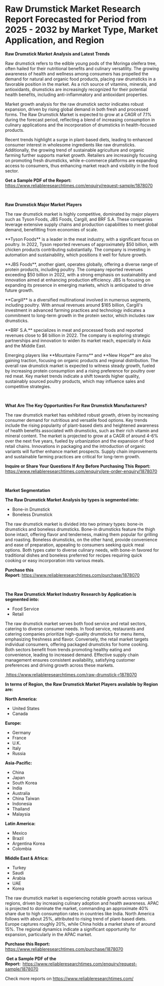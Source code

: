 <p><h1>Raw Drumstick Market Research Report Forecasted for Period from 2025 -  2032 by Market Type, Market Application, and Region</h1></p><p><strong>Raw Drumstick Market Analysis and Latest Trends</strong></p>
<p><p>Raw drumstick refers to the edible young pods of the Moringa oleifera tree, often hailed for their nutritional benefits and culinary versatility. The growing awareness of health and wellness among consumers has propelled the demand for natural and organic food products, placing raw drumsticks in a favorable position in the market. As a rich source of vitamins, minerals, and antioxidants, drumsticks are increasingly recognized for their potential health benefits, including anti-inflammatory and antioxidant properties.</p><p>Market growth analysis for the raw drumstick sector indicates robust expansion, driven by rising global demand in both fresh and processed forms. The Raw Drumstick Market is expected to grow at a CAGR of 7.1% during the forecast period, reflecting a blend of increasing consumption in culinary applications and the incorporation of drumsticks in health-focused products. </p><p>Recent trends highlight a surge in plant-based diets, leading to enhanced consumer interest in wholesome ingredients like raw drumsticks. Additionally, the growing trend of sustainable agriculture and organic farming further supports market growth. Retailers are increasingly focusing on promoting fresh drumsticks, while e-commerce platforms are expanding access to consumers, thus enhancing market reach and visibility in the food sector.</p></p>
<p><strong>Get a Sample PDF of the Report:&nbsp;</strong> <a href="https://www.reliableresearchtimes.com/enquiry/request-sample/1878070?utm_campaign=2277&utm_medium=2&utm_source=Github&utm_content=ia&utm_term=15022025&utm_id=raw-drumstick">https://www.reliableresearchtimes.com/enquiry/request-sample/1878070</a></p>
<p>&nbsp;</p>
<p><strong>Raw Drumstick Major Market Players</strong></p>
<p><p>The raw drumstick market is highly competitive, dominated by major players such as Tyson Foods, JBS Foods, Cargill, and BRF S.A. These companies leverage extensive supply chains and production capabilities to meet global demand, benefitting from economies of scale.</p><p>**Tyson Foods** is a leader in the meat industry, with a significant focus on poultry. In 2022, Tyson reported revenues of approximately $50 billion, with chicken products contributing substantially. The company is investing in automation and sustainability, which positions it well for future growth.</p><p>**JBS Foods**, another giant, operates globally, offering a diverse range of protein products, including poultry. The company reported revenues exceeding $50 billion in 2022, with a strong emphasis on sustainability and innovation aimed at enhancing production efficiency. JBS is focusing on expanding its presence in emerging markets, which is anticipated to drive future growth.</p><p>**Cargill** is a diversified multinational involved in numerous segments, including poultry. With annual revenues around $165 billion, Cargill's investment in advanced farming practices and technology indicates a commitment to long-term growth in the protein sector, which includes raw drumsticks.</p><p>**BRF S.A.** specializes in meat and processed foods and reported revenues close to $6 billion in 2022. The company is exploring strategic partnerships and innovation to widen its market reach, especially in Asia and the Middle East.</p><p>Emerging players like **Mountaire Farms** and **New Hope** are also gaining traction, focusing on organic products and regional distribution. The overall raw drumstick market is expected to witness steady growth, fueled by increasing protein consumption and a rising preference for poultry over red meat. Key market trends indicate a shift towards higher quality, sustainably sourced poultry products, which may influence sales and competitive strategies.</p></p>
<p>&nbsp;</p>
<p><strong>What Are The Key Opportunities For Raw Drumstick Manufacturers?</strong></p>
<p><p>The raw drumstick market has exhibited robust growth, driven by increasing consumer demand for nutritious and versatile food options. Key trends include the rising popularity of plant-based diets and heightened awareness of health benefits associated with drumsticks, such as their rich vitamin and mineral content. The market is projected to grow at a CAGR of around 4-6% over the next five years, fueled by urbanization and the expansion of food retail chains. Innovations in packaging and the introduction of organic variants will further enhance market prospects. Supply chain improvements and sustainable farming practices are critical for long-term growth.</p></p>
<p><strong>Inquire or Share Your Questions If Any Before Purchasing This Report:</strong> <a href="https://www.reliableresearchtimes.com/enquiry/pre-order-enquiry/1878070?utm_campaign=2277&utm_medium=2&utm_source=Github&utm_content=ia&utm_term=15022025&utm_id=raw-drumstick">https://www.reliableresearchtimes.com/enquiry/pre-order-enquiry/1878070</a></p>
<p>&nbsp;</p>
<p><strong>Market Segmentation</strong></p>
<p><strong>The Raw Drumstick Market Analysis by types is segmented into:</strong></p>
<p><ul><li>Bone-in Drumstick</li><li>Boneless Drumstick</li></ul></p>
<p><p>The raw drumstick market is divided into two primary types: bone-in drumsticks and boneless drumsticks. Bone-in drumsticks feature the thigh bone intact, offering flavor and tenderness, making them popular for grilling and roasting. Boneless drumsticks, on the other hand, provide convenience and ease of preparation, appealing to consumers seeking quick meal options. Both types cater to diverse culinary needs, with bone-in favored for traditional dishes and boneless preferred for recipes requiring quick cooking or easy incorporation into various meals.</p></p>
<p><strong>Purchase this Report:&nbsp;</strong><a href="https://www.reliableresearchtimes.com/purchase/1878070?utm_campaign=2277&utm_medium=2&utm_source=Github&utm_content=ia&utm_term=15022025&utm_id=raw-drumstick">https://www.reliableresearchtimes.com/purchase/1878070</a></p>
<p>&nbsp;</p>
<p><strong>The Raw Drumstick Market Industry Research by Application is segmented into:</strong></p>
<p><ul><li>Food Service</li><li>Retail</li></ul></p>
<p><p>The raw drumstick market serves both food service and retail sectors, catering to diverse consumer needs. In food service, restaurants and catering companies prioritize high-quality drumsticks for menu items, emphasizing freshness and flavor. Conversely, the retail market targets individual consumers, offering packaged drumsticks for home cooking. Both sectors benefit from trends promoting healthy eating and convenience, leading to increased demand. Effective supply chain management ensures consistent availability, satisfying customer preferences and driving growth across these markets.</p></p>
<p><a href="https://www.reliableresearchtimes.com/raw-drumstick-r1878070?utm_campaign=2277&utm_medium=2&utm_source=Github&utm_content=ia&utm_term=15022025&utm_id=raw-drumstick">&nbsp;https://www.reliableresearchtimes.com/raw-drumstick-r1878070</a></p>
<p><strong>In terms of Region, the Raw Drumstick Market Players available by Region are:</strong></p>
<p>
    <p> <strong> North America: </strong>
        <ul>
            <li>United States</li>
            <li>Canada</li>
        </ul>
        </p> 
    <p> <strong> Europe: </strong>
        <ul>
            <li>Germany</li>
            <li>France</li>
            <li>U.K.</li>
            <li>Italy</li>
            <li>Russia</li>
        </ul>
        </p> 
    <p> <strong> Asia-Pacific: </strong>
        <ul>
            <li>China</li>
            <li>Japan</li>
            <li>South Korea</li>
            <li>India</li>
            <li>Australia</li>
            <li>China Taiwan</li>
            <li>Indonesia</li>
            <li>Thailand</li>
            <li>Malaysia</li>
        </ul>
        </p> 
    <p> <strong> Latin America: </strong>
        <ul>
            <li>Mexico</li>
            <li>Brazil</li>
            <li>Argentina Korea</li>
            <li>Colombia</li>
        </ul>
        </p> 
    <p> <strong> Middle East & Africa: </strong>
        <ul>
            <li>Turkey</li>
            <li>Saudi</li>
            <li>Arabia</li>
            <li>UAE</li>
            <li>Korea</li>
        </ul>
    </p>
    </p>
<p><p>The raw drumstick market is experiencing notable growth across various regions, driven by increasing culinary adoption and health awareness. APAC is projected to dominate the market, commanding an approximate 40% share due to high consumption rates in countries like India. North America follows with about 25%, attributed to rising trend of plant-based diets. Europe captures roughly 20%, while China holds a market share of around 15%. The regional dynamics indicate a significant opportunity for expansion, particularly in the APAC market.</p></p>
<p><strong>Purchase this Report: </strong><a href="https://www.reliableresearchtimes.com/purchase/1878070?utm_campaign=2277&utm_medium=2&utm_source=Github&utm_content=ia&utm_term=15022025&utm_id=raw-drumstick">https://www.reliableresearchtimes.com/purchase/1878070</a></p>
<p>&nbsp;<strong>Get a Sample PDF of the Report:&nbsp;&nbsp;</strong><a href="https://www.reliableresearchtimes.com/enquiry/request-sample/1878070?utm_campaign=2277&utm_medium=2&utm_source=Github&utm_content=ia&utm_term=15022025&utm_id=raw-drumstick">https://www.reliableresearchtimes.com/enquiry/request-sample/1878070</a></p>
<p><strong></strong></p>
<p>Check more reports on <a href="https://www.reliableresearchtimes.com/?utm_campaign=2277&utm_medium=2&utm_source=Github&utm_content=ia&utm_term=15022025&utm_id=raw-drumstick">https://www.reliableresearchtimes.com/</a></p>